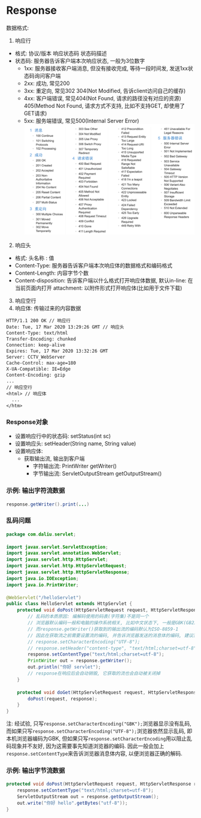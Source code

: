 # Response

数据格式: 
1. 响应行
  - 格式: 协议/版本 响应状态码 状态码描述
  - 状态码: 服务器告诉客户端本次响应状态, 一般为3位数字
      - 1xx: 服务器接收客户端消息, 但没有接收完成, 等待一段时间发, 发送1xx状态码询问客户端 
      - 2xx: 成功, 常见200
      - 3xx: 重定向, 常见302  304(Not Modified, 告诉client访问自己的缓存)
      - 4xx: 客户端错误, 常见404(Not Found, 请求的路径没有对应的资源)   405(Method Not Found, 请求方式不支持, 比如不支持GET, 却使用了GET请求)
      - 5xx: 服务端错误, 常见500(Internal Server Error)
      ![](images/12.png)  
2. 响应头
  - 格式: 头名称 : 值
  - Content-Type: 服务器告诉客户端本次响应体的数据格式和编码格式
  - Content-Length: 内容字节个数
  - Content-disposition: 告诉客户端以什么格式打开响应体数据, 默认in-line: 在当前页面内打开 attachment: 以附件形式打开响应体(比如用于文件下载)
3. 响应空行
4. 响应体: 传输过来的内容数据

```
HTTP/1.1 200 OK // 响应行
Date: Tue, 17 Mar 2020 13:29:26 GMT // 响应头
Content-Type: text/html
Transfer-Encoding: chunked
Connection: keep-alive
Expires: Tue, 17 Mar 2020 13:32:26 GMT
Server: CCTV_WebServer
Cache-Control: max-age=180
X-UA-Compatible: IE=Edge
Content-Encoding: gzip
...
// 响应空行
<html> // 响应体
  ... 
</htm>
```

### Response对象
- 设置响应行中的状态码: setStatus(int sc)
- 设置响应头: setHeader(String name, String value)
- 设置响应体:
  - 获取输出流, 输出到客户端
    - 字符输出流: PrintWriter getWriter()
    - 字节输出流: ServletOutputStream getOutputStream() 

### 示例: 输出字符流数据

```java
response.getWriter().print(...)
```

### 乱码问题  

```java
package com.daliu.servlet;

import javax.servlet.ServletException;
import javax.servlet.annotation.WebServlet;
import javax.servlet.http.HttpServlet;
import javax.servlet.http.HttpServletRequest;
import javax.servlet.http.HttpServletResponse;
import java.io.IOException;
import java.io.PrintWriter;

@WebServlet("/helloServlet")
public class HelloServlet extends HttpServlet {
    protected void doPost(HttpServletRequest request, HttpServletResponse response) throws ServletException, IOException {
        // 乱码的本质原因: 编解码使用的码表(字符集)不是同一个
        // 浏览器默认编码一般和电脑的操作系统相关, 比如中文状态下, 一般是GBK(GB2312)
        // 而response.getWriter()获取到的输出流的编码默认为ISO-8859-1
        // 因此在获取流之前需要设置流的编码, 并告诉浏览器发送的消息体的编码, 建议浏览器使用该编码进行解码
        // response.setCharacterEncoding("UTF-8");
        // response.setHeader("content-type", "text/html;charset=utf-8");
        response.setContentType("text/html;charset=utf-8");
        PrintWriter out = response.getWriter();
        out.println("你好 servlet");
        // response在响应后会自动销毁, 它获取的流也会自动被关闭掉
    }

    protected void doGet(HttpServletRequest request, HttpServletResponse response) throws ServletException, IOException {
        doPost(request, response);
    }
}
```

注: 经试验, 只写`response.setCharacterEncoding("GBK");`浏览器显示没有乱码, 而如果只写`response.setCharacterEncoding("UTF-8");`浏览器依然显示乱码, 即本机浏览器编码为GBK, 但如果只写`response.setCharacterEncoding`用以阻止乱码现象并不友好, 因为这需要事先知道浏览器的编码. 因此一般会加上`response.setContentType`来告诉浏览器消息体内容, 以便浏览器正确的解码. 

### 示例: 输出字节流数据

```java
protected void doPost(HttpServletRequest request, HttpServletResponse response) throws ServletException, IOException {
    response.setContentType("text/html;charset=utf-8");
    ServletOutputStream out = response.getOutputStream();
    out.write("你好 hello".getBytes("utf-8"));
}
```





